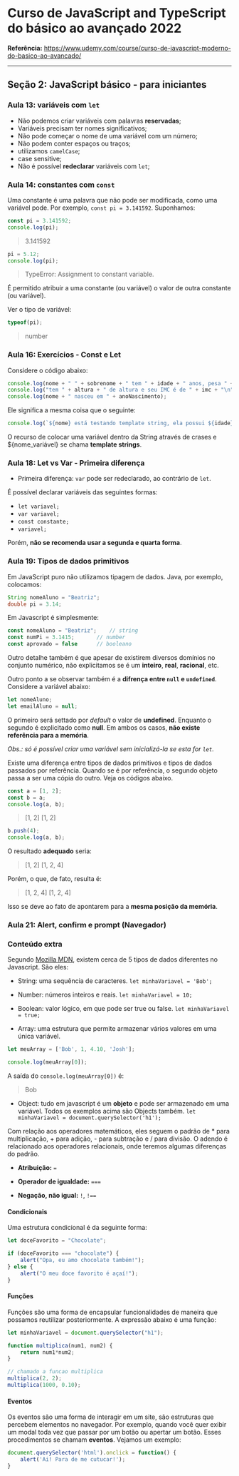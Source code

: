 # Curso de JavaScript and TypeScript do básico ao avançado 2022

**Referência:** https://www.udemy.com/course/curso-de-javascript-moderno-do-basico-ao-avancado/

---

## Seção 2: JavaScript básico - para iniciantes

### Aula 13: variáveis com `let`

- Não podemos criar variáveis com palavras **reservadas**;
- Variáveis precisam ter nomes significativos;
- Não pode começar o nome de uma variável com um número;
- Não podem conter espaços ou traços;
- utilizamos `camelCase`;
- case sensitive;
- Não é possível **redeclarar** variáveis com `let`;


### Aula 14: constantes com `const`

Uma constante é uma palavra que não pode ser modificada, como uma variável pode. Por exemplo, `const pi = 3.141592`. Suponhamos:

```javascript
const pi = 3.141592;
console.log(pi);
```
> 3.141592


```javascript
pi = 5.12;
console.log(pi);
```
> TypeError: Assignment to constant variable.

É permitido atribuir a uma constante (ou variável) o valor de outra constante (ou variável).

Ver o tipo de variável:

```javascript
typeof(pi);
```
> number

### Aula 16: Exercícios - Const e Let

Considere o código abaixo:
```javascript
console.log(nome + " " + sobrenome + " tem " + idade + " anos, pesa " + peso + "kg\n");
console.log("tem " + altura + " de altura e seu IMC é de " + imc + "\n");
console.log(nome + " nasceu em " + anoNascimento);
```

Ele significa a mesma coisa que o seguinte:
```javascript
console.log(`${nome} está testando template string, ela possui ${idade} anos.`);
```

O recurso de colocar uma variável dentro da String através de crases e ${nome_variável} se chama **template strings**.

### Aula 18: Let vs Var - Primeira diferença

- Primeira diferença: `var` pode ser redeclarado, ao contrário de `let`.

É possível declarar variáveis das seguintes formas:
- `let variavel;`
- `var variavel;`
- `const constante;`
- `variavel;`

Porém, **não se recomenda usar a segunda e quarta forma**.

### Aula 19: Tipos de dados primitivos

Em JavaScript puro não utilizamos tipagem de dados. Java, por exemplo, colocamos: 
```java
String nomeAluno = "Beatriz";
double pi = 3.14;
```

Em Javascript é simplesmente:
```javascript
const nomeAluno = "Beatriz";    // string
const numPi = 3.1415;       // number
const aprovado = false      // booleano
```

Outro detalhe também é que apesar de existirem diversos domínios no conjunto numérico, não explicitamos se é um **inteiro**, **real**, **racional**, etc.

Outro ponto a se observar também é a **difrença entre `null` e `undefined`**. Considere a variável abaixo:
```javascript
let nomeAluno;
let emailAluno = null;
```

O primeiro será settado por *default* o valor de **undefined**. Enquanto o segundo é explicitado como **null**. Em ambos os casos, **não existe referência para a memória**.

*Obs.: só é possível criar uma variável sem inicializá-la se esta for `let`.*

Existe uma diferença entre tipos de dados primitivos e tipos de dados passados por referência. Quando se é por referência, o segundo objeto passa a ser uma cópia do outro. Veja os códigos abaixo.

```javascript
const a = [1, 2];
const b = a;
console.log(a, b);
```
> [1, 2] [1, 2]

```javascript
b.push(4);
console.log(a, b);
```

O resultado **adequado** seria:
> [1, 2] [1, 2, 4]

Porém, o que, de fato, resulta é:
> [1, 2, 4] [1, 2, 4]

Isso se deve ao fato de apontarem para a **mesma posição da memória**.

### Aula 21: Alert, confirm e prompt (Navegador)



### Conteúdo extra

Segundo [Mozilla MDN](https://developer.mozilla.org/pt-BR/docs/Learn/Getting_started_with_the_web/JavaScript_basics#:~:text=JavaScript%20%C3%A9%20a%20linguagem%20de,%2C%20estilo%20din%C3%A2mico%2C%20anima%C3%A7%C3%B5es), existem cerca de 5 tipos de dados diferentes no Javascript. São eles:

- String: uma sequência de caracteres. `let minhaVariavel = 'Bob';`

- Number: números inteiros e reais. `let minhaVariavel = 10;`

- Boolean: valor lógico, em que pode ser true ou false. `let minhaVariavel = true;`

- Array: uma estrutura que permite armazenar vários valores em uma única variável. 
```javascript
let meuArray = ['Bob', 1, 4.10, 'Josh'];

console.log(meuArray[0]);
```

A saída do `console.log(meuArray[0])` é:
> Bob


- Object: tudo em javascript é um **objeto** e pode ser armazenado em uma variável. Todos os exemplos acima são Objects também. `let minhaVariavel = document.querySelector('h1');`


Com relação aos operadores matemáticos, eles seguem o padrão de * para multiplicação, + para adição, - para subtração e / para divisão. O adendo é relacionado aos operadores relacionais, onde teremos algumas diferenças do padrão.

- **Atribuição:** `=`

- **Operador de igualdade:** `===`

- **Negação, não igual:** `!`, `!==`

#### Condicionais

Uma estrutura condicional é da seguinte forma:

```javascript
let doceFavorito = "Chocolate";

if (doceFavorito === "chocolate") {
    alert("Opa, eu amo chocolate também!");
} else {
    alert("O meu doce favorito é açaí!");
}
```

#### Funções

Funções são uma forma de encapsular funcionalidades de maneira que possamos reutilizar posteriormente. A expressão abaixo é uma função:
```javascript
let minhaVariavel = document.querySelector("h1");
```

```javascript
function multiplica(num1, num2) {
    return num1*num2;
}

// chamado a funcao multiplica
multiplica(2, 2);
multiplica(1000, 0.10);
```

#### Eventos

Os eventos são uma forma de interagir em um site, são estruturas que percebem elementos no navegador. Por exemplo, quando você quer exibir um modal toda vez que passar por um botão ou apertar um botão. Esses procedimentos se chamam **eventos**. Vejamos um exemplo:

```javascript
document.querySelector('html').onclick = function() {
    alert('Ai! Para de me cutucar!');
}
```
